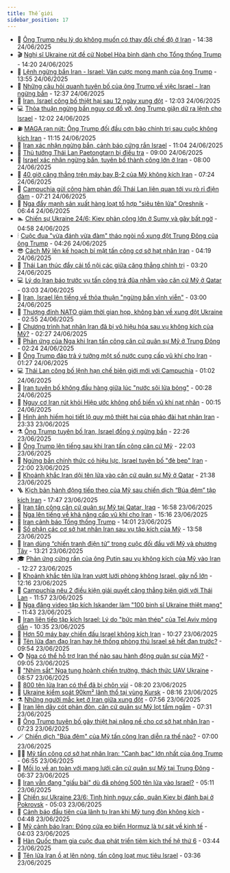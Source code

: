 ```yaml
---
title: Thế giới
sidebar_position: 17
---
```


<!-- dantri-the-gioi:START -->
- 🌋 [Ông Trump nêu lý do không muốn có thay đổi chế độ ở Iran](https://dantri.com.vn/the-gioi/ong-trump-neu-ly-do-khong-muon-co-thay-doi-che-do-o-iran-20250624213248486.htm) - 14:38 24/06/2025
- 🎬 [Nghị sĩ Ukraine rút đề cử Nobel Hòa bình dành cho Tổng thống Trump](https://dantri.com.vn/the-gioi/nghi-si-ukraine-rut-de-cu-nobel-hoa-binh-danh-cho-tong-thong-trump-20250624211535657.htm) - 14:20 24/06/2025
- 🧰 [Lệnh ngừng bắn Iran - Israel: Ván cược mong manh của ông Trump](https://dantri.com.vn/the-gioi/lenh-ngung-ban-iran-israel-van-cuoc-mong-manh-cua-ong-trump-20250624203828273.htm) - 13:55 24/06/2025
- 🌋 [Những câu hỏi quanh tuyên bố của ông Trump về việc Israel - Iran ngừng bắn](https://dantri.com.vn/the-gioi/nhung-cau-hoi-quanh-tuyen-bo-cua-ong-trump-ve-viec-israel-iran-ngung-ban-20250624160110909.htm) - 12:37 24/06/2025
- 🗽 [Iran, Israel công bố thiệt hại sau 12 ngày xung đột](https://dantri.com.vn/the-gioi/iran-israel-cong-bo-thiet-hai-sau-12-ngay-xung-dot-20250624190124034.htm) - 12:03 24/06/2025
- 💻 [Thỏa thuận ngừng bắn nguy cơ đổ vỡ, ông Trump giận dữ ra lệnh cho Israel](https://dantri.com.vn/the-gioi/thoa-thuan-ngung-ban-nguy-co-do-vo-ong-trump-gian-du-ra-lenh-cho-israel-20250624182827274.htm) - 12:02 24/06/2025
- ⛽️ [MAGA rạn nứt: Ông Trump đối đầu cơn bão chính trị sau cuộc không kích Iran](https://dantri.com.vn/the-gioi/maga-ran-nut-ong-trump-doi-dau-con-bao-chinh-tri-sau-cuoc-khong-kich-iran-20250624143915802.htm) - 11:15 24/06/2025
- 🤩 [Iran xác nhận ngừng bắn, cảnh báo cứng rắn Israel](https://dantri.com.vn/the-gioi/iran-xac-nhan-ngung-ban-canh-bao-cung-ran-israel-20250624175820092.htm) - 11:04 24/06/2025
- 🧐 [Thủ tướng Thái Lan Paetongtarn bị điều tra](https://dantri.com.vn/the-gioi/thu-tuong-thai-lan-paetongtarn-bi-dieu-tra-20250624155901025.htm) - 09:00 24/06/2025
- 🎊 [Israel xác nhận ngừng bắn, tuyên bố thành công lớn ở Iran](https://dantri.com.vn/the-gioi/israel-xac-nhan-ngung-ban-tuyen-bo-thanh-cong-lon-o-iran-20250624143235991.htm) - 08:00 24/06/2025
- 📝 [40 giờ căng thẳng trên máy bay B-2 của Mỹ không kích Iran](https://dantri.com.vn/the-gioi/40-gio-cang-thang-tren-may-bay-b-2-cua-my-khong-kich-iran-20250624134927378.htm) - 07:24 24/06/2025
- 🤡 [Campuchia gửi công hàm phản đối Thái Lan liên quan tới vụ rò rỉ điện đàm](https://dantri.com.vn/the-gioi/campuchia-gui-cong-ham-phan-doi-thai-lan-lien-quan-toi-vu-ro-ri-dien-dam-20250624141605306.htm) - 07:21 24/06/2025
- 🥷 [Nga đẩy mạnh sản xuất hàng loạt tổ hợp &quot;siêu tên lửa&quot; Oreshnik](https://dantri.com.vn/the-gioi/nga-day-manh-san-xuat-hang-loat-to-hop-sieu-ten-lua-oreshnik-20250623214046223.htm) - 06:44 24/06/2025
- 🏊 [Chiến sự Ukraine 24/6: Kiev phản công lớn ở Sumy và gây bất ngờ](https://dantri.com.vn/the-gioi/chien-su-ukraine-246-kiev-phan-cong-lon-o-sumy-va-gay-bat-ngo-20250624112931317.htm) - 04:58 24/06/2025
- 🕯 [Cuộc đua &quot;vừa đánh vừa đàm&quot; tháo ngòi nổ xung đột Trung Đông của ông Trump](https://dantri.com.vn/the-gioi/cuoc-dua-vua-danh-vua-dam-thao-ngoi-no-xung-dot-trung-dong-cua-ong-trump-20250624105138797.htm) - 04:26 24/06/2025
- 😎 [Cách Mỹ lên kế hoạch bí mật tấn công cơ sở hạt nhân Iran](https://dantri.com.vn/the-gioi/cach-my-len-ke-hoach-bi-mat-tan-cong-co-so-hat-nhan-iran-20250624111853261.htm) - 04:19 24/06/2025
- 🌈 [Thái Lan thúc đẩy cải tổ nội các giữa căng thẳng chính trị](https://dantri.com.vn/the-gioi/thai-lan-thuc-day-cai-to-noi-cac-giua-cang-thang-chinh-tri-20250624101940204.htm) - 03:20 24/06/2025
- 💻 [Lý do Iran báo trước vụ tấn công trả đũa nhằm vào căn cứ Mỹ ở Qatar](https://dantri.com.vn/the-gioi/ly-do-iran-bao-truoc-vu-tan-cong-tra-dua-nham-vao-can-cu-my-o-qatar-20250624094451151.htm) - 03:03 24/06/2025
- 🤖 [Iran, Israel lên tiếng về thỏa thuận &quot;ngừng bắn vĩnh viễn&quot;](https://dantri.com.vn/the-gioi/iran-israel-len-tieng-ve-thoa-thuan-ngung-ban-vinh-vien-20250624094055974.htm) - 03:00 24/06/2025
- 🦏 [Thượng đỉnh NATO giảm thời gian họp, không bàn về xung đột Ukraine](https://dantri.com.vn/the-gioi/thuong-dinh-nato-giam-thoi-gian-hop-khong-ban-ve-xung-dot-ukraine-20250624095402077.htm) - 02:55 24/06/2025
- 🌁 [Chương trình hạt nhân Iran đã bị vô hiệu hóa sau vụ không kích của Mỹ?](https://dantri.com.vn/the-gioi/chuong-trinh-hat-nhan-iran-da-bi-vo-hieu-hoa-sau-vu-khong-kich-cua-my-20250624091136177.htm) - 02:27 24/06/2025
- 🐘 [Phản ứng của Nga khi Iran tấn công căn cứ quân sự Mỹ ở Trung Đông](https://dantri.com.vn/the-gioi/phan-ung-cua-nga-khi-iran-tan-cong-can-cu-quan-su-my-o-trung-dong-20250624073830753.htm) - 02:24 24/06/2025
- 🥷 [Ông Trump đáp trả ý tưởng một số nước cung cấp vũ khí cho Iran](https://dantri.com.vn/the-gioi/ong-trump-dap-tra-y-tuong-mot-so-nuoc-cung-cap-vu-khi-cho-iran-20250624081514766.htm) - 01:27 24/06/2025
- 💻 [Thái Lan công bố lệnh hạn chế biên giới mới với Campuchia](https://dantri.com.vn/the-gioi/thai-lan-cong-bo-lenh-han-che-bien-gioi-moi-voi-campuchia-20250624074627058.htm) - 01:02 24/06/2025
- 🎡 [Iran tuyên bố không đầu hàng giữa lúc &quot;nước sôi lửa bỏng&quot;](https://dantri.com.vn/the-gioi/iran-tuyen-bo-khong-dau-hang-giua-luc-nuoc-soi-lua-bong-20250624072039493.htm) - 00:28 24/06/2025
- 🧰 [Nguy cơ Iran rút khỏi Hiệp ước không phổ biến vũ khí nạt nhân](https://dantri.com.vn/the-gioi/nguy-co-iran-rut-khoi-hiep-uoc-khong-pho-bien-vu-khi-nat-nhan-20250624002324203.htm) - 00:15 24/06/2025
- 🥸 [Hình ảnh hiếm hoi tiết lộ quy mô thiệt hại của pháo đài hạt nhân Iran](https://dantri.com.vn/the-gioi/hinh-anh-hiem-hoi-tiet-lo-quy-mo-thiet-hai-cua-phao-dai-hat-nhan-iran-20250624061942598.htm) - 23:33 23/06/2025
- ⚗️ [Ông Trump tuyên bố Iran, Israel đồng ý ngừng bắn](https://dantri.com.vn/the-gioi/ong-trump-tuyen-bo-iran-israel-dong-y-ngung-ban-20250624052336394.htm) - 22:26 23/06/2025
- 🌮 [Ông Trump lên tiếng sau khi Iran tấn công căn cứ Mỹ](https://dantri.com.vn/the-gioi/ong-trump-len-tieng-sau-khi-iran-tan-cong-can-cu-my-20250624045323646.htm) - 22:03 23/06/2025
- 🎃 [Ngừng bắn chính thức có hiệu lực, Israel tuyên bố &quot;đè bẹp&quot; Iran](https://dantri.com.vn/the-gioi/ngung-ban-chinh-thuc-co-hieu-luc-israel-tuyen-bo-de-bep-iran-20250624050036015.htm) - 22:00 23/06/2025
- 💫 [Khoảnh khắc Iran dội tên lửa vào căn cứ quân sự Mỹ ở Qatar](https://dantri.com.vn/the-gioi/khoanh-khac-iran-doi-ten-lua-vao-can-cu-quan-su-my-o-qatar-20250624021406291.htm) - 21:38 23/06/2025
- 🪜 [Kịch bản hành động tiếp theo của Mỹ sau chiến dịch “Búa đêm” tập kích Iran](https://dantri.com.vn/the-gioi/kich-ban-hanh-dong-tiep-theo-cua-my-sau-chien-dich-bua-dem-tap-kich-iran-20250624004653241.htm) - 17:47 23/06/2025
- 🌋 [Iran tấn công căn cứ quân sự Mỹ tại Qatar, Iraq](https://dantri.com.vn/the-gioi/iran-tan-cong-can-cu-quan-su-my-tai-qatar-iraq-20250623224028254.htm) - 16:58 23/06/2025
- 🦏 [Nga lên tiếng về khả năng cấp vũ khí cho Iran](https://dantri.com.vn/the-gioi/nga-len-tieng-ve-kha-nang-cap-vu-khi-cho-iran-20250623191424609.htm) - 15:16 23/06/2025
- 👀 [Iran cảnh báo Tổng thống Trump](https://dantri.com.vn/the-gioi/iran-canh-bao-tong-thong-trump-20250623152936024.htm) - 14:01 23/06/2025
- 🧰 [Số phận các cơ sở hạt nhân Iran sau vụ tập kích của Mỹ](https://dantri.com.vn/the-gioi/so-phan-cac-co-so-hat-nhan-iran-sau-vu-tap-kich-cua-my-20250623104230174.htm) - 13:58 23/06/2025
- 🚀 [Iran dùng “chiến tranh điện tử” trong cuộc đối đầu với Mỹ và phương Tây](https://dantri.com.vn/the-gioi/iran-dung-chien-tranh-dien-tu-trong-cuoc-doi-dau-voi-my-va-phuong-tay-20250623142941081.htm) - 13:21 23/06/2025
- 🎓 [Phản ứng cứng rắn của ông Putin sau vụ không kích của Mỹ vào Iran](https://dantri.com.vn/the-gioi/phan-ung-cung-ran-cua-ong-putin-sau-vu-khong-kich-cua-my-vao-iran-20250623182300657.htm) - 12:27 23/06/2025
- 🥸 [Khoảnh khắc tên lửa Iran vượt lưới phòng không Israel, gây nổ lớn](https://dantri.com.vn/the-gioi/khoanh-khac-ten-lua-iran-vuot-luoi-phong-khong-israel-gay-no-lon-20250623165839508.htm) - 12:16 23/06/2025
- 🦅 [Campuchia nêu 2 điều kiện giải quyết căng thẳng biên giới với Thái Lan](https://dantri.com.vn/the-gioi/campuchia-neu-2-dieu-kien-giai-quyet-cang-thang-bien-gioi-voi-thai-lan-20250623173730204.htm) - 11:57 23/06/2025
- 🤭 [Nga đăng video tập kích Iskander làm &quot;100 binh sĩ Ukraine thiệt mạng&quot;](https://dantri.com.vn/the-gioi/nga-dang-video-tap-kich-iskander-lam-100-binh-si-ukraine-thiet-mang-20250623175401725.htm) - 11:43 23/06/2025
- 🤖 [Iran liên tiếp tập kích Israel: Lý do &quot;bức màn thép&quot; của Tel Aviv mỏng dần](https://dantri.com.vn/the-gioi/iran-lien-tiep-tap-kich-israel-ly-do-buc-man-thep-cua-tel-aviv-mong-dan-20250623171855562.htm) - 10:35 23/06/2025
- 🐲 [Hơn 50 máy bay chiến đấu Israel không kích Iran](https://dantri.com.vn/the-gioi/hon-50-may-bay-chien-dau-israel-khong-kich-iran-20250623172729136.htm) - 10:27 23/06/2025
- 🫣 [Tên lửa đạn đạo Iran hay hệ thống phòng thủ Israel sẽ hết đạn trước?](https://dantri.com.vn/the-gioi/ten-lua-dan-dao-iran-hay-he-thong-phong-thu-israel-se-het-dan-truoc-20250623150539725.htm) - 09:54 23/06/2025
- 🐵 [Nga có thể hỗ trợ Iran thế nào sau hành động quân sự của Mỹ?](https://dantri.com.vn/the-gioi/nga-co-the-ho-tro-iran-the-nao-sau-hanh-dong-quan-su-cua-my-20250623154538837.htm) - 09:05 23/06/2025
- 🫶 [&quot;Nhím sắt&quot; Nga tung hoành chiến trường, thách thức UAV Ukraine](https://dantri.com.vn/the-gioi/nhim-sat-nga-tung-hoanh-chien-truong-thach-thuc-uav-ukraine-20250623151640827.htm) - 08:57 23/06/2025
- 💃 [800 tên lửa Iran có thể đã bị chôn vùi](https://dantri.com.vn/the-gioi/800-ten-lua-iran-co-the-da-bi-chon-vui-20250623150532312.htm) - 08:20 23/06/2025
- 💫 [Ukraine kiểm soát 90km² lãnh thổ tại vùng Kursk](https://dantri.com.vn/the-gioi/ukraine-kiem-soat-90km-lanh-tho-tai-vung-kursk-20250623151650610.htm) - 08:16 23/06/2025
- ⚗️ [Những người mắc kẹt ở Iran giữa xung đột](https://dantri.com.vn/the-gioi/nhung-nguoi-mac-ket-o-iran-giua-xung-dot-20250619151702169.htm) - 07:56 23/06/2025
- 🥷 [Iran lên dây cót phản đòn, căn cứ quân sự Mỹ lọt tầm ngắm](https://dantri.com.vn/the-gioi/iran-len-day-cot-phan-don-can-cu-quan-su-my-lot-tam-ngam-20250623141152753.htm) - 07:31 23/06/2025
- 🥸 [Ông Trump tuyên bố gây thiệt hại nặng nề cho cơ sở hạt nhân Iran](https://dantri.com.vn/the-gioi/ong-trump-tuyen-bo-gay-thiet-hai-nang-ne-cho-co-so-hat-nhan-iran-20250623134817513.htm) - 07:23 23/06/2025
- 🪄 [Chiến dịch &quot;Búa đêm&quot; của Mỹ tấn công Iran diễn ra thế nào?](https://dantri.com.vn/the-gioi/chien-dich-bua-dem-cua-my-tan-cong-iran-dien-ra-the-nao-20250623092003420.htm) - 07:00 23/06/2025
- 🧑‍💻 [Mỹ tấn công cơ sở hạt nhân Iran: &quot;Canh bạc&quot; lớn nhất của ông Trump](https://dantri.com.vn/the-gioi/my-tan-cong-co-so-hat-nhan-iran-canh-bac-lon-nhat-cua-ong-trump-20250623135457577.htm) - 06:55 23/06/2025
- 🤭 [Mối lo về an toàn với mạng lưới căn cứ quân sự Mỹ tại Trung Đông](https://dantri.com.vn/the-gioi/moi-lo-ve-an-toan-voi-mang-luoi-can-cu-quan-su-my-tai-trung-dong-20250623103121600.htm) - 06:37 23/06/2025
- 🗽 [Iran vẫn đang &quot;giấu bài&quot; dù đã phóng 500 tên lửa vào Israel?](https://dantri.com.vn/the-gioi/iran-van-dang-giau-bai-du-da-phong-500-ten-lua-vao-israel-20250623113344379.htm) - 05:11 23/06/2025
- 🤖 [Chiến sự Ukraine 23/6: Tình hình nguy cấp, quân Kiev bị đánh bại ở Pokrovsk](https://dantri.com.vn/the-gioi/chien-su-ukraine-236-tinh-hinh-nguy-cap-quan-kiev-bi-danh-bai-o-pokrovsk-20250623112308927.htm) - 05:03 23/06/2025
- 🌈 [Cảnh báo đầu tiên của lãnh tụ Iran khi Mỹ tung đòn không kích](https://dantri.com.vn/the-gioi/canh-bao-dau-tien-cua-lanh-tu-iran-khi-my-tung-don-khong-kich-20250623114335175.htm) - 04:48 23/06/2025
- 🤩 [Mỹ cảnh báo Iran: Đóng cửa eo biển Hormuz là tự sát về kinh tế](https://dantri.com.vn/the-gioi/my-canh-bao-iran-dong-cua-eo-bien-hormuz-la-tu-sat-ve-kinh-te-20250623103959022.htm) - 04:03 23/06/2025
- 🤗 [Hàn Quốc tham gia cuộc đua phát triển tiêm kích thế hệ thứ 6](https://dantri.com.vn/the-gioi/han-quoc-tham-gia-cuoc-dua-phat-trien-tiem-kich-the-he-thu-6-20250623102414087.htm) - 03:44 23/06/2025
- 🙉 [Tên lửa Iran ồ ạt lên nòng, tấn công loạt mục tiêu Israel](https://dantri.com.vn/the-gioi/ten-lua-iran-o-at-len-nong-tan-cong-loat-muc-tieu-israel-20250623102043749.htm) - 03:36 23/06/2025<!-- dantri-the-gioi:END -->
